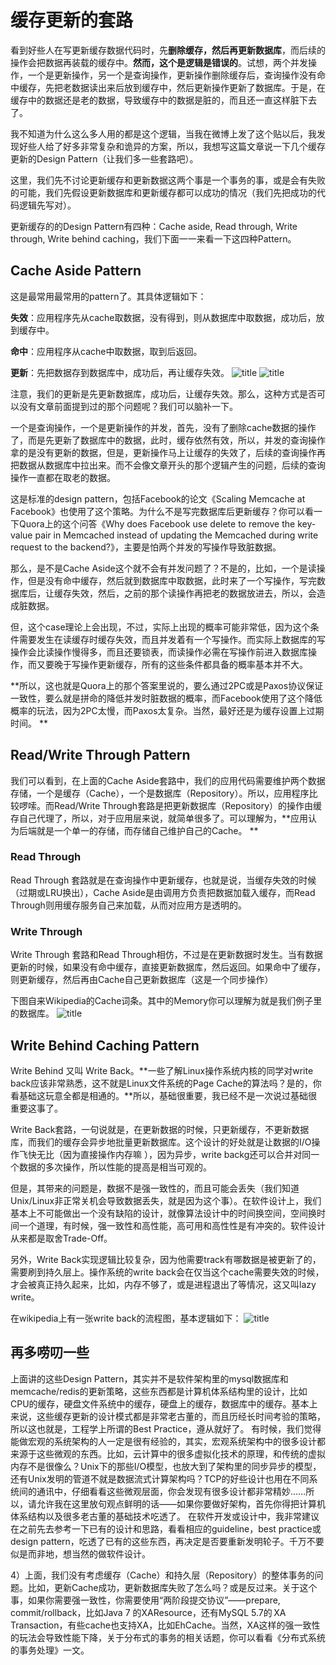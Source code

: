 # 缓存更新的套路
看到好些人在写更新缓存数据代码时，先**删除缓存，然后再更新数据库**，而后续的操作会把数据再装载的缓存中。**然而，这个是逻辑是错误的**。试想，两个并发操作，一个是更新操作，另一个是查询操作，更新操作删除缓存后，查询操作没有命中缓存，先把老数据读出来后放到缓存中，然后更新操作更新了数据库。于是，在缓存中的数据还是老的数据，导致缓存中的数据是脏的，而且还一直这样脏下去了。 

我不知道为什么这么多人用的都是这个逻辑，当我在微博上发了这个贴以后，我发现好些人给了好多非常复杂和诡异的方案，所以，我想写这篇文章说一下几个缓存更新的Design Pattern（让我们多一些套路吧）。 

这里，我们先不讨论更新缓存和更新数据这两个事是一个事务的事，或是会有失败的可能，我们先假设更新数据库和更新缓存都可以成功的情况（我们先把成功的代码逻辑先写对）。 

更新缓存的的Design Pattern有四种：Cache aside, Read through, Write through, Write behind caching，我们下面一一来看一下这四种Pattern。 

## Cache Aside Pattern 

这是最常用最常用的pattern了。其具体逻辑如下： 

**失效**：应用程序先从cache取数据，没有得到，则从数据库中取数据，成功后，放到缓存中。 

**命中**：应用程序从cache中取数据，取到后返回。 

**更新**：先把数据存到数据库中，成功后，再让缓存失效。 
![title](https://raw.githubusercontent.com/lllpla/img/master/gitnote/2020/04/10/1586503343134-1586503343138.png?token=ACTJ35S3STP5ZDQLSWGSTKK6SAPPE)
![title](https://raw.githubusercontent.com/lllpla/img/master/gitnote/2020/04/10/1586503374602-1586503374607.png?token=ACTJ35Q7JVNHWL7OSI5FUIK6SAPRC)

注意，我们的更新是先更新数据库，成功后，让缓存失效。那么，这种方式是否可以没有文章前面提到过的那个问题呢？我们可以脑补一下。 

一个是查询操作，一个是更新操作的并发，首先，没有了删除cache数据的操作了，而是先更新了数据库中的数据，此时，缓存依然有效，所以，并发的查询操作拿的是没有更新的数据，但是，更新操作马上让缓存的失效了，后续的查询操作再把数据从数据库中拉出来。而不会像文章开头的那个逻辑产生的问题，后续的查询操作一直都在取老的数据。 

这是标准的design pattern，包括Facebook的论文《Scaling Memcache at Facebook》也使用了这个策略。为什么不是写完数据库后更新缓存？你可以看一下Quora上的这个问答《Why does Facebook use delete to remove the key-value pair in Memcached instead of updating the Memcached during write request to the backend?》，主要是怕两个并发的写操作导致脏数据。 

那么，是不是Cache Aside这个就不会有并发问题了？不是的，比如，一个是读操作，但是没有命中缓存，然后就到数据库中取数据，此时来了一个写操作，写完数据库后，让缓存失效，然后，之前的那个读操作再把老的数据放进去，所以，会造成脏数据。 

但，这个case理论上会出现，不过，实际上出现的概率可能非常低，因为这个条件需要发生在读缓存时缓存失效，而且并发着有一个写操作。而实际上数据库的写操作会比读操作慢得多，而且还要锁表，而读操作必需在写操作前进入数据库操作，而又要晚于写操作更新缓存，所有的这些条件都具备的概率基本并不大。 

**所以，这也就是Quora上的那个答案里说的，要么通过2PC或是Paxos协议保证一致性，要么就是拼命的降低并发时脏数据的概率，而Facebook使用了这个降低概率的玩法，因为2PC太慢，而Paxos太复杂。当然，最好还是为缓存设置上过期时间。 **

## Read/Write Through Pattern 

我们可以看到，在上面的Cache Aside套路中，我们的应用代码需要维护两个数据存储，一个是缓存（Cache），一个是数据库（Repository）。所以，应用程序比较啰嗦。而Read/Write Through套路是把更新数据库（Repository）的操作由缓存自己代理了，所以，对于应用层来说，就简单很多了。可以理解为，**应用认为后端就是一个单一的存储，而存储自己维护自己的Cache。 **

### Read Through 

Read Through 套路就是在查询操作中更新缓存，也就是说，当缓存失效的时候（过期或LRU换出），Cache Aside是由调用方负责把数据加载入缓存，而Read Through则用缓存服务自己来加载，从而对应用方是透明的。 

### Write Through 

Write Through 套路和Read Through相仿，不过是在更新数据时发生。当有数据更新的时候，如果没有命中缓存，直接更新数据库，然后返回。如果命中了缓存，则更新缓存，然后再由Cache自己更新数据库（这是一个同步操作） 

下图自来Wikipedia的Cache词条。其中的Memory你可以理解为就是我们例子里的数据库。 
![title](https://raw.githubusercontent.com/lllpla/img/master/gitnote/2020/04/10/1586503492653-1586503492658.png?token=ACTJ35SET3MGALLRJASIN5S6SAPY2)

## Write Behind Caching Pattern 

Write Behind 又叫 Write Back。**一些了解Linux操作系统内核的同学对write back应该非常熟悉，这不就是Linux文件系统的Page Cache的算法吗？是的，你看基础这玩意全都是相通的。**所以，基础很重要，我已经不是一次说过基础很重要这事了。 

Write Back套路，一句说就是，在更新数据的时候，只更新缓存，不更新数据库，而我们的缓存会异步地批量更新数据库。这个设计的好处就是让数据的I/O操作飞快无比（因为直接操作内存嘛 ），因为异步，write backg还可以合并对同一个数据的多次操作，所以性能的提高是相当可观的。 

但是，其带来的问题是，数据不是强一致性的，而且可能会丢失（我们知道Unix/Linux非正常关机会导致数据丢失，就是因为这个事）。在软件设计上，我们基本上不可能做出一个没有缺陷的设计，就像算法设计中的时间换空间，空间换时间一个道理，有时候，强一致性和高性能，高可用和高性性是有冲突的。软件设计从来都是取舍Trade-Off。 

另外，Write Back实现逻辑比较复杂，因为他需要track有哪数据是被更新了的，需要刷到持久层上。操作系统的write back会在仅当这个cache需要失效的时候，才会被真正持久起来，比如，内存不够了，或是进程退出了等情况，这又叫lazy write。 

在wikipedia上有一张write back的流程图，基本逻辑如下：
![title](https://raw.githubusercontent.com/lllpla/img/master/gitnote/2020/04/10/1586503631618-1586503631622.png?token=ACTJ35UK7XZBTLRYN2HL4ZC6SAQBI)

## 再多唠叨一些 

上面讲的这些Design Pattern，其实并不是软件架构里的mysql数据库和memcache/redis的更新策略，这些东西都是计算机体系结构里的设计，比如CPU的缓存，硬盘文件系统中的缓存，硬盘上的缓存，数据库中的缓存。基本上来说，这些缓存更新的设计模式都是非常老古董的，而且历经长时间考验的策略，所以这也就是，工程学上所谓的Best Practice，遵从就好了。 
有时候，我们觉得能做宏观的系统架构的人一定是很有经验的，其实，宏观系统架构中的很多设计都来源于这些微观的东西。比如，云计算中的很多虚拟化技术的原理，和传统的虚拟内存不是很像么？Unix下的那些I/O模型，也放大到了架构里的同步异步的模型，还有Unix发明的管道不就是数据流式计算架构吗？TCP的好些设计也用在不同系统间的通讯中，仔细看看这些微观层面，你会发现有很多设计都非常精妙……所以，请允许我在这里放句观点鲜明的话——如果你要做好架构，首先你得把计算机体系结构以及很多老古董的基础技术吃透了。 
在软件开发或设计中，我非常建议在之前先去参考一下已有的设计和思路，看看相应的guideline，best practice或design pattern，吃透了已有的这些东西，再决定是否要重新发明轮子。千万不要似是而非地，想当然的做软件设计。 

4）上面，我们没有考虑缓存（Cache）和持久层（Repository）的整体事务的问题。比如，更新Cache成功，更新数据库失败了怎么吗？或是反过来。关于这个事，如果你需要强一致性，你需要使用“两阶段提交协议”——prepare, commit/rollback，比如Java 7 的XAResource，还有MySQL 5.7的 XA Transaction，有些cache也支持XA，比如EhCache。当然，XA这样的强一致性的玩法会导致性能下降，关于分布式的事务的相关话题，你可以看看《分布式系统的事务处理》一文。 